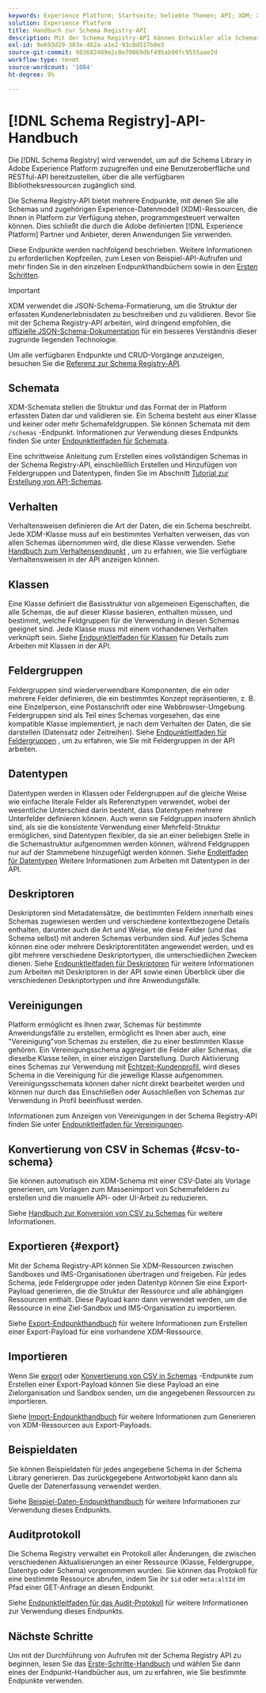 ```yaml
---
keywords: Experience Platform; Startseite; beliebte Themen; API; XDM; XDM; XDM-System; Experience-Datenmodell; Experience-Datenmodell; Experience-Datenmodell; Datenmodell; Datenmodell; Schemaregistrierung; Schema Registry;
solution: Experience Platform
title: Handbuch zur Schema Registry-API
description: Mit der Schema Registry-API können Entwickler alle Schemas und zugehörigen Experience-Datenmodell (XDM)-Ressourcen in Adobe Experience Platform programmgesteuert verwalten. In diesem Handbuch erfahren Sie, wie Sie wichtige Vorgänge mit der API durchführen.
exl-id: 9e693d29-303e-462a-a1e2-93c0d517b8e3
source-git-commit: 983682489e2c0e70069dbf495ab90fc9555aae2d
workflow-type: tm+mt
source-wordcount: '1084'
ht-degree: 9%

---
```


# [!DNL Schema Registry]-API-Handbuch

Die [!DNL Schema Registry] wird verwendet, um auf die Schema Library in Adobe Experience Platform zuzugreifen und eine Benutzeroberfläche und RESTful-API bereitzustellen, über die alle verfügbaren Bibliotheksressourcen zugänglich sind.

Die Schema Registry-API bietet mehrere Endpunkte, mit denen Sie alle Schemas und zugehörigen Experience-Datenmodell (XDM)-Ressourcen, die Ihnen in Platform zur Verfügung stehen, programmgesteuert verwalten können. Dies schließt die durch die Adobe definierten [!DNL Experience Platform] Partner und Anbieter, deren Anwendungen Sie verwenden.

Diese Endpunkte werden nachfolgend beschrieben. Weitere Informationen zu erforderlichen Kopfzeilen, zum Lesen von Beispiel-API-Aufrufen und mehr finden Sie in den einzelnen Endpunkthandbüchern sowie in den [Ersten Schritten](./getting-started.md).

>[!IMPORTANT]
>
>XDM verwendet die JSON-Schema-Formatierung, um die Struktur der erfassten Kundenerlebnisdaten zu beschreiben und zu validieren. Bevor Sie mit der Schema Registry-API arbeiten, wird dringend empfohlen, die [offizielle JSON-Schema-Dokumentation](https://json-schema.org/) für ein besseres Verständnis dieser zugrunde liegenden Technologie.

Um alle verfügbaren Endpunkte und CRUD-Vorgänge anzuzeigen, besuchen Sie die [Referenz zur Schema Registry-API](https://www.adobe.io/experience-platform-apis/references/schema-registry/).

## Schemata

XDM-Schemata stellen die Struktur und das Format der in Platform erfassten Daten dar und validieren sie. Ein Schema besteht aus einer Klasse und keiner oder mehr Schemafeldgruppen. Sie können Schemata mit dem `/schemas` -Endpunkt. Informationen zur Verwendung dieses Endpunkts finden Sie unter [Endpunktleitfaden für Schemata](./schemas.md).

Eine schrittweise Anleitung zum Erstellen eines vollständigen Schemas in der Schema Registry-API, einschließlich Erstellen und Hinzufügen von Feldergruppen und Datentypen, finden Sie im Abschnitt [Tutorial zur Erstellung von API-Schemas](../tutorials/create-schema-api.md).

## Verhalten

Verhaltensweisen definieren die Art der Daten, die ein Schema beschreibt. Jede XDM-Klasse muss auf ein bestimmtes Verhalten verweisen, das von allen Schemas übernommen wird, die diese Klasse verwenden. Siehe [Handbuch zum Verhaltensendpunkt](./behaviors.md) , um zu erfahren, wie Sie verfügbare Verhaltensweisen in der API anzeigen können.

## Klassen

Eine Klasse definiert die Basisstruktur von allgemeinen Eigenschaften, die alle Schemas, die auf dieser Klasse basieren, enthalten müssen, und bestimmt, welche Feldgruppen für die Verwendung in diesen Schemas geeignet sind. Jede Klasse muss mit einem vorhandenen Verhalten verknüpft sein. Siehe [Endpunktleitfaden für Klassen](./classes.md) für Details zum Arbeiten mit Klassen in der API.

## Feldergruppen

Feldergruppen sind wiederverwendbare Komponenten, die ein oder mehrere Felder definieren, die ein bestimmtes Konzept repräsentieren, z. B. eine Einzelperson, eine Postanschrift oder eine Webbrowser-Umgebung. Feldergruppen sind als Teil eines Schemas vorgesehen, das eine kompatible Klasse implementiert, je nach dem Verhalten der Daten, die sie darstellen (Datensatz oder Zeitreihen). Siehe [Endpunktleitfaden für Feldergruppen](./field-groups.md) , um zu erfahren, wie Sie mit Feldergruppen in der API arbeiten.

## Datentypen

Datentypen werden in Klassen oder Feldergruppen auf die gleiche Weise wie einfache literale Felder als Referenztypen verwendet, wobei der wesentliche Unterschied darin besteht, dass Datentypen mehrere Unterfelder definieren können. Auch wenn sie Feldgruppen insofern ähnlich sind, als sie die konsistente Verwendung einer Mehrfeld-Struktur ermöglichen, sind Datentypen flexibler, da sie an einer beliebigen Stelle in die Schemastruktur aufgenommen werden können, während Feldgruppen nur auf der Stammebene hinzugefügt werden können. Siehe [Endleitfaden für Datentypen](./data-types.md) Weitere Informationen zum Arbeiten mit Datentypen in der API.

## Deskriptoren

Deskriptoren sind Metadatensätze, die bestimmten Feldern innerhalb eines Schemas zugewiesen werden und verschiedene kontextbezogene Details enthalten, darunter auch die Art und Weise, wie diese Felder (und das Schema selbst) mit anderen Schemas verbunden sind. Auf jedes Schema können eine oder mehrere Deskriptorentitäten angewendet werden, und es gibt mehrere verschiedene Deskriptortypen, die unterschiedlichen Zwecken dienen. Siehe [Endpunktleitfaden für Deskriptoren](./descriptors.md) für weitere Informationen zum Arbeiten mit Deskriptoren in der API sowie einen Überblick über die verschiedenen Deskriptortypen und ihre Anwendungsfälle.

## Vereinigungen

Platform ermöglicht es Ihnen zwar, Schemas für bestimmte Anwendungsfälle zu erstellen, ermöglicht es Ihnen aber auch, eine &quot;Vereinigung&quot;von Schemas zu erstellen, die zu einer bestimmten Klasse gehören. Ein Vereinigungsschema aggregiert die Felder aller Schemas, die dieselbe Klasse teilen, in einer einzigen Darstellung. Durch Aktivierung eines Schemas zur Verwendung mit [Echtzeit-Kundenprofil](../../profile/home.md), wird dieses Schema in die Vereinigung für die jeweilige Klasse aufgenommen. Vereinigungsschemata können daher nicht direkt bearbeitet werden und können nur durch das Einschließen oder Ausschließen von Schemas zur Verwendung in Profil beeinflusst werden.

Informationen zum Anzeigen von Vereinigungen in der Schema Registry-API finden Sie unter [Endpunktleitfaden für Vereinigungen](./unions.md).

## Konvertierung von CSV in Schemas {#csv-to-schema}

Sie können automatisch ein XDM-Schema mit einer CSV-Datei als Vorlage generieren, um Vorlagen zum Massenimport von Schemafeldern zu erstellen und die manuelle API- oder UI-Arbeit zu reduzieren.

Siehe [Handbuch zur Konversion von CSV zu Schemas](./export.md) für weitere Informationen.

## Exportieren {#export}

Mit der Schema Registry-API können Sie XDM-Ressourcen zwischen Sandboxes und IMS-Organisationen übertragen und freigeben. Für jedes Schema, jede Feldergruppe oder jeden Datentyp können Sie eine Export-Payload generieren, die die Struktur der Ressource und alle abhängigen Ressourcen enthält. Diese Payload kann dann verwendet werden, um die Ressource in eine Ziel-Sandbox und IMS-Organisation zu importieren.

Siehe [Export-Endpunkthandbuch](./export.md) für weitere Informationen zum Erstellen einer Export-Payload für eine vorhandene XDM-Ressource.

## Importieren

Wenn Sie [export](#export) oder [Konvertierung von CSV in Schemas](./import.md) -Endpunkte zum Erstellen einer Export-Payload können Sie diese Payload an eine Zielorganisation und Sandbox senden, um die angegebenen Ressourcen zu importieren.

Siehe [Import-Endpunkthandbuch](./export.md) für weitere Informationen zum Generieren von XDM-Ressourcen aus Export-Payloads.

## Beispieldaten

Sie können Beispieldaten für jedes angegebene Schema in der Schema Library generieren. Das zurückgegebene Antwortobjekt kann dann als Quelle der Datenerfassung verwendet werden.

Siehe [Beispiel-Daten-Endpunkthandbuch](./sample-data.md) für weitere Informationen zur Verwendung dieses Endpunkts.

## Auditprotokoll

Die Schema Registry verwaltet ein Protokoll aller Änderungen, die zwischen verschiedenen Aktualisierungen an einer Ressource (Klasse, Feldergruppe, Datentyp oder Schema) vorgenommen wurden. Sie können das Protokoll für eine bestimmte Ressource abrufen, indem Sie ihr `$id` oder `meta:altId` im Pfad einer GET-Anfrage an diesen Endpunkt.

Siehe [Endpunktleitfaden für das Audit-Protokoll](./audit-log.md) für weitere Informationen zur Verwendung dieses Endpunkts.

## Nächste Schritte

Um mit der Durchführung von Aufrufen mit der Schema Registry API zu beginnen, lesen Sie das [Erste-Schritte-Handbuch](./getting-started.md) und wählen Sie dann eines der Endpunkt-Handbücher aus, um zu erfahren, wie Sie bestimmte Endpunkte verwenden.
